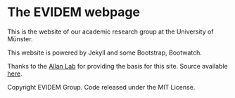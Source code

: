 # The EVIDEM webpage

This is the website of our academic research group at the University of Münster.

This website is powered by Jekyll and some Bootstrap, Bootwatch. 

Thanks to the [Allan Lab](http://www.allanlab.org/) for providing the basis for this site. Source available [here](https://github.com/mpa139/allanlab).

Copyright EVIDEM Group. Code released under the MIT License.

